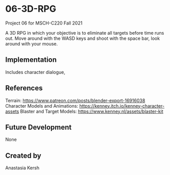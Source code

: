 # 06-3D-RPG
Project 06 for MSCH-C220 Fall 2021

A 3D RPG in which your objective is to eliminate all targets before time runs out. Move around with the WASD keys and shoot with the space bar, look around with your mouse.

## Implementation
Includes character dialogue, 

## References
Terrain: https://www.patreon.com/posts/blender-export-16916038
Character Models and Animations: https://kenney.itch.io/kenney-character-assets
Blaster and Target Models: https://www.kenney.nl/assets/blaster-kit

## Future Development
None

## Created by
Anastasia Kersh
